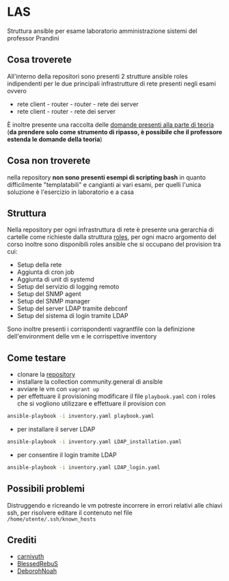 # LAS

Struttura ansible per esame laboratorio amministrazione sistemi del professor Prandini

##  Cosa troverete

All'interno della repositori sono presenti 2 strutture ansible roles indipendenti per le due principali infrastrutture di rete presenti negli esami ovvero

* rete client - router - router - rete dei server
* rete client - router - rete dei server

È inoltre presente una raccolta delle [domande presenti alla parte di teoria](https://github.com/carnivuth/LAS/blob/master/teoria/teoria.md) (**da prendere solo come strumento di ripasso, è possibile che il professore estenda le domande della teoria**)

##  Cosa non troverete

nella repository **non sono presenti esempi di scripting bash** in quanto difficilmente "templatabili" e cangianti ai vari esami, per quelli l'unica soluzione è l'esercizio in laboratorio e a casa

## Struttura

Nella repository per ogni infrastruttura di rete è presente una gerarchia di cartelle come richieste dalla struttura [roles](https://docs.ansible.com/ansible/latest/user_guide/playbooks_reuse_roles.html), per ogni macro argomento del corso inoltre sono disponibili roles ansible che si occupano del provision tra cui:

- Setup della rete
- Aggiunta di cron job
- Aggiunta di unit di systemd
- Setup del servizio di logging remoto
- Setup del SNMP agent
- Setup del SNMP manager
- Setup del server LDAP tramite debconf
- Setup del sistema di login tramite LDAP

Sono inoltre presenti i corrispondenti vagrantfile con la definizione dell'environment delle vm e le corrispettive inventory

## Come testare

- clonare la [repository](https://github.com/carnivuth/LAS.git)
- installare la collection community.general di ansible
- avviare le vm con `vagrant up`
- per effettuare il provisioning modificare il file `playbook.yaml` con i roles che si vogliono utilizzare e effettuare il provision con

```bash
ansible-playbook -i inventory.yaml playbook.yaml
```

- per installare il server LDAP

```bash
ansible-playbook -i inventory.yaml LDAP_installation.yaml
```

- per consentire il login tramite LDAP

```bash
ansible-playbook -i inventory.yaml LDAP_login.yaml
```

## Possibili problemi

Distruggendo e ricreando le vm potreste incorrere in errori relativi alle chiavi ssh, per risolvere editare il contenuto nel file `/home/utente/.ssh/known_hosts`

## Crediti

- [carnivuth](https://github.com/carnivuth)
- [BlessedRebuS](https://github.com/BlessedRebuS)
- [DeborohNoah](https://github.com/DeborohNoah)
